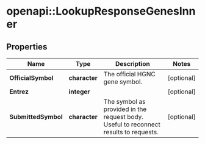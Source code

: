 # openapi::LookupResponseGenesInner


## Properties
Name | Type | Description | Notes
------------ | ------------- | ------------- | -------------
**OfficialSymbol** | **character** | The official HGNC gene symbol. | [optional] 
**Entrez** | **integer** |  | [optional] 
**SubmittedSymbol** | **character** | The symbol as provided in the request body. Useful to reconnect results to requests. | [optional] 


